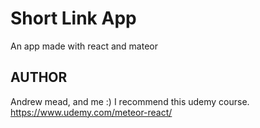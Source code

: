 # Short Link App

An app made with react and mateor

## AUTHOR
Andrew mead, and me :)
I recommend this udemy course. https://www.udemy.com/meteor-react/